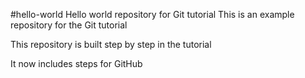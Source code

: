 #hello-world
Hello world repository for Git tutorial
This is an example repository for the Git tutorial

This repository is built step by step in the tutorial

It now includes steps for GitHub
